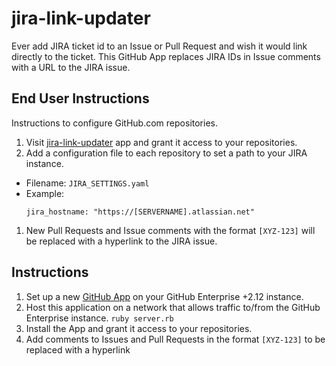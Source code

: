 # jira-link-updater

Ever add JIRA ticket id to an Issue or Pull Request and wish it would link directly to the ticket. This GitHub App replaces JIRA IDs in Issue comments with a URL to the JIRA issue.

## End User Instructions

Instructions to configure GitHub.com repositories.

1. Visit [jira-link-updater](https://github.com/apps/jira-link-updater) app and grant it access to your repositories.
1. Add a configuration file to each repository to set a path to your JIRA instance.
  - Filename: `JIRA_SETTINGS.yaml`
  - Example:
    ```
    jira_hostname: "https://[SERVERNAME].atlassian.net"
    ```
1. New Pull Requests and Issue comments with the format `[XYZ-123]` will be replaced with a hyperlink to the JIRA issue.

## Instructions

1. Set up a new [GitHub App](https://developer.github.com/apps/) on your GitHub Enterprise +2.12 instance.
1. Host this application on a network that allows traffic to/from the GitHub Enterprise instance. `ruby server.rb`
1. Install the App and grant it access to your repositories.
1. Add comments to Issues and Pull Requests in the format `[XYZ-123]` to be replaced with a hyperlink 
